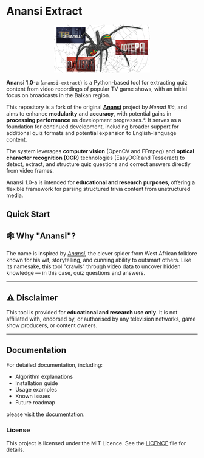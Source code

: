 # Anansi Extract

<p align="center">
  <img src="./docs/media/Anansi-logo.png" width="50%" alt="Anansi logo" />
</p>


**Anansi 1.0-a** (`anansi-extract`) is a Python-based tool for extracting quiz content from video recordings of popular TV game shows, with an initial focus on broadcasts in the Balkan region.

This repository is a fork of the original **[Anansi](https://github.com/ilic5000/pabkvizgenerator)** project by *Nenad Ilić*, and aims to enhance **modularity** and **accuracy**, with potential gains in **processing performance** as development progresses.*. It serves as a foundation for continued development, including broader support for additional quiz formats and potential expansion to English-language content.

The system leverages **computer vision** (OpenCV and FFmpeg) and **optical character recognition (OCR)** technologies (EasyOCR and Tesseract) to detect, extract, and structure quiz questions and correct answers directly from video frames.

Anansi 1.0-a is intended for **educational and research purposes**, offering a flexible framework for parsing structured trivia content from unstructured media.

## Quick Start

## 🕸️ Why "Anansi"?

The name is inspired by *[Anansi](https://en.wikipedia.org/wiki/Anansi)*, the clever spider from West African folklore known for his wit, storytelling, and cunning ability to outsmart others. Like its namesake, this tool "crawls" through video data to uncover hidden knowledge — in this case, quiz questions and answers.

---

## ⚠️ Disclaimer

This tool is provided for **educational and research use only**. It is not affiliated with, endorsed by, or authorised by any television networks, game show producers, or content owners.

---
## Documentation

For detailed documentation, including:
- Algorithm explanations
- Installation guide
- Usage examples
- Known issues
- Future roadmap

please visit the [documentation](./docs/README.md).


### License

This project is licensed under the MIT Licence. See the [LICENCE](./LICENSE.md) file for details.
